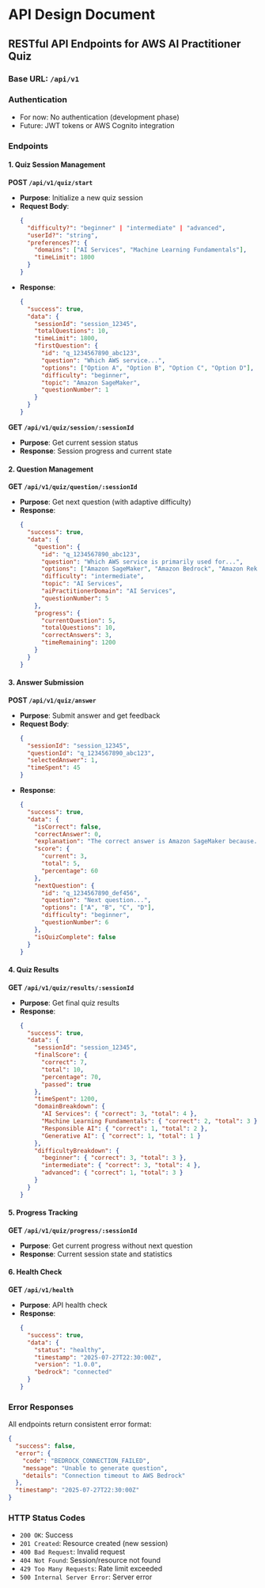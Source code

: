# API Design Document

## RESTful API Endpoints for AWS AI Practitioner Quiz

### Base URL: `/api/v1`

### Authentication
- For now: No authentication (development phase)
- Future: JWT tokens or AWS Cognito integration

### Endpoints

#### 1. Quiz Session Management

**POST `/api/v1/quiz/start`**
- **Purpose**: Initialize a new quiz session
- **Request Body**:
  ```json
  {
    "difficulty?": "beginner" | "intermediate" | "advanced",
    "userId?": "string",
    "preferences?": {
      "domains": ["AI Services", "Machine Learning Fundamentals"],
      "timeLimit": 1800
    }
  }
  ```
- **Response**:
  ```json
  {
    "success": true,
    "data": {
      "sessionId": "session_12345",
      "totalQuestions": 10,
      "timeLimit": 1800,
      "firstQuestion": {
        "id": "q_1234567890_abc123",
        "question": "Which AWS service...",
        "options": ["Option A", "Option B", "Option C", "Option D"],
        "difficulty": "beginner",
        "topic": "Amazon SageMaker",
        "questionNumber": 1
      }
    }
  }
  ```

**GET `/api/v1/quiz/session/:sessionId`**
- **Purpose**: Get current session status
- **Response**: Session progress and current state

#### 2. Question Management

**GET `/api/v1/quiz/question/:sessionId`**
- **Purpose**: Get next question (with adaptive difficulty)
- **Response**:
  ```json
  {
    "success": true,
    "data": {
      "question": {
        "id": "q_1234567890_abc123",
        "question": "Which AWS service is primarily used for...",
        "options": ["Amazon SageMaker", "Amazon Bedrock", "Amazon Rekognition", "Amazon Textract"],
        "difficulty": "intermediate",
        "topic": "AI Services",
        "aiPractitionerDomain": "AI Services",
        "questionNumber": 5
      },
      "progress": {
        "currentQuestion": 5,
        "totalQuestions": 10,
        "correctAnswers": 3,
        "timeRemaining": 1200
      }
    }
  }
  ```

#### 3. Answer Submission

**POST `/api/v1/quiz/answer`**
- **Purpose**: Submit answer and get feedback
- **Request Body**:
  ```json
  {
    "sessionId": "session_12345",
    "questionId": "q_1234567890_abc123",
    "selectedAnswer": 1,
    "timeSpent": 45
  }
  ```
- **Response**:
  ```json
  {
    "success": true,
    "data": {
      "isCorrect": false,
      "correctAnswer": 0,
      "explanation": "The correct answer is Amazon SageMaker because...",
      "score": {
        "current": 3,
        "total": 5,
        "percentage": 60
      },
      "nextQuestion": {
        "id": "q_1234567890_def456",
        "question": "Next question...",
        "options": ["A", "B", "C", "D"],
        "difficulty": "beginner",
        "questionNumber": 6
      },
      "isQuizComplete": false
    }
  }
  ```

#### 4. Quiz Results

**GET `/api/v1/quiz/results/:sessionId`**
- **Purpose**: Get final quiz results
- **Response**:
  ```json
  {
    "success": true,
    "data": {
      "sessionId": "session_12345",
      "finalScore": {
        "correct": 7,
        "total": 10,
        "percentage": 70,
        "passed": true
      },
      "timeSpent": 1200,
      "domainBreakdown": {
        "AI Services": { "correct": 3, "total": 4 },
        "Machine Learning Fundamentals": { "correct": 2, "total": 3 },
        "Responsible AI": { "correct": 1, "total": 2 },
        "Generative AI": { "correct": 1, "total": 1 }
      },
      "difficultyBreakdown": {
        "beginner": { "correct": 3, "total": 3 },
        "intermediate": { "correct": 3, "total": 4 },
        "advanced": { "correct": 1, "total": 3 }
      }
    }
  }
  ```

#### 5. Progress Tracking

**GET `/api/v1/quiz/progress/:sessionId`**
- **Purpose**: Get current progress without next question
- **Response**: Current session state and statistics

#### 6. Health Check

**GET `/api/v1/health`**
- **Purpose**: API health check
- **Response**:
  ```json
  {
    "success": true,
    "data": {
      "status": "healthy",
      "timestamp": "2025-07-27T22:30:00Z",
      "version": "1.0.0",
      "bedrock": "connected"
    }
  }
  ```

### Error Responses

All endpoints return consistent error format:
```json
{
  "success": false,
  "error": {
    "code": "BEDROCK_CONNECTION_FAILED",
    "message": "Unable to generate question",
    "details": "Connection timeout to AWS Bedrock"
  },
  "timestamp": "2025-07-27T22:30:00Z"
}
```

### HTTP Status Codes
- `200 OK`: Success
- `201 Created`: Resource created (new session)
- `400 Bad Request`: Invalid request
- `404 Not Found`: Session/resource not found
- `429 Too Many Requests`: Rate limit exceeded
- `500 Internal Server Error`: Server error
